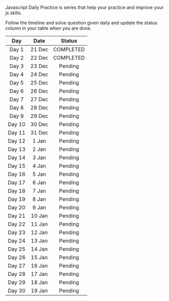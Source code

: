 Javascript Daily Practice is series that help your practice and improve your js skills.

Follow the timeline and solve question given daily and update the status column in your table when you are done. 


| Day       | Date      | Status        |
|:---:      |:---:      |:---:          |
|Day 1      | 21 Dec    | COMPLETED     |
|Day 2      | 22 Dec    | COMPLETED     |
|Day 3      | 23 Dec    | Pending       |
|Day 4      | 24 Dec    | Pending       |
|Day 5      | 25 Dec    | Pending       |
|Day 6      | 26 Dec    | Pending       |
|Day 7      | 27 Dec    | Pending       |
|Day 8      | 28 Dec    | Pending       |
|Day 9      | 29 Dec    | Pending       |
|Day 10     | 30 Dec    | Pending       |
|Day 11     | 31 Dec    | Pending       |
|Day 12     | 1 Jan     | Pending       |
|Day 13     | 2 Jan     | Pending       |
|Day 14     | 3 Jan     | Pending       |
|Day 15     | 4 Jan     | Pending       |
|Day 16     | 5 Jan     | Pending       |
|Day 17     | 6 Jan     | Pending       |
|Day 18     | 7 Jan     | Pending       |
|Day 19     | 8 Jan     | Pending       |
|Day 20     | 9 Jan     | Pending       |
|Day 21     | 10 Jan    | Pending       |
|Day 22     | 11 Jan    | Pending       |
|Day 23     | 12 Jan    | Pending       |
|Day 24     | 13 Jan    | Pending       |
|Day 25     | 14 Jan    | Pending       |
|Day 26     | 15 Jan    | Pending       |
|Day 27     | 16 Jan    | Pending       |
|Day 28     | 17 Jan    | Pending       |
|Day 29     | 18 Jan    | Pending       |
|Day 30     | 19 Jan    | Pending       |
